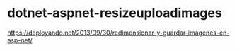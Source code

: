 # dotnet-aspnet-resizeuploadimages

https://deployando.net/2013/09/30/redimensionar-y-guardar-imagenes-en-asp-net/
